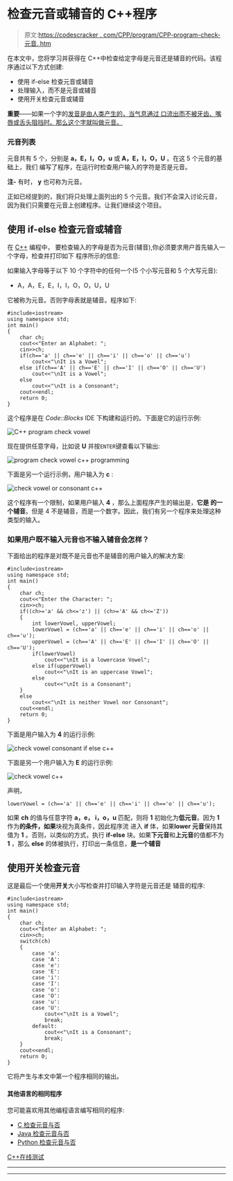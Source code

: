 # 检查元音或辅音的 C++程序

> 原文:[https://codescracker . com/CPP/program/CPP-program-check-元音. htm](https://codescracker.com/cpp/program/cpp-program-check-vowel.htm)

在本文中，您将学习并获得在 C++中检查给定字母是元音还是辅音的代码。该程序通过以下方式创建:

*   使用 if-else 检查元音或辅音
*   处理输入，而不是元音或辅音
*   使用开关检查元音或辅音

**重要**——如果一个字的<u>发音是由人类产生的，当气息通过 口<u>流出而不被牙齿、嘴唇或舌头</u>阻挡时。那么这个字就叫做元音。</u>

### 元音列表

元音共有 5 个，分别是 **a，E，I，O，u** 或 **A，E，I，O，U** 。在这 5 个元音的基础上，我们 编写了程序，在运行时检查用户输入的字符是否是元音。

**注-** 有时， **y** 也可称为元音。

正如已经提到的，我们将只处理上面列出的 5 个元音。我们不会深入讨论元音，因为我们只需要在元音上创建程序。让我们继续这个项目。

## 使用 if-else 检查元音或辅音

在 [C++](/cpp/index.htm) 编程中， 要检查输入的字母是否为元音(辅音),你必须要求用户首先输入一个字母，检查并打印如下 程序所示的信息:

如果输入字母等于以下 10 个字符中的任何一个(5 个小写元音和 5 个大写元音):

*   A，A，E，E，I，I，O，O，U，U

它被称为元音。否则字母表就是辅音。程序如下:

```
#include<iostream>
using namespace std;
int main()
{
    char ch;
    cout<<"Enter an Alphabet: ";
    cin>>ch;
    if(ch=='a' || ch=='e' || ch=='i' || ch=='o' || ch=='u')
        cout<<"\nIt is a Vowel";
    else if(ch=='A' || ch=='E' || ch=='I' || ch=='O' || ch=='U')
        cout<<"\nIt is a Vowel";
    else
        cout<<"\nIt is a Consonant";
    cout<<endl;
    return 0;
}
```

这个程序是在 *Code::Blocks* IDE 下构建和运行的。下面是它的运行示例:

![C++ program check vowel](../Images/668978ea520addf3923ed68e33e9322e.png)

现在提供任意字母，比如说 **U** 并按`ENTER`键查看以下输出:

![program check vowel c++ programming](../Images/0f2c858c89bb13dfdbfa4037d379df96.png)

下面是另一个运行示例，用户输入为 **c** :

![check vowel or consonant c++](../Images/20e9f9d71e435260400a998255bec065.png)

这个程序有一个限制，如果用户输入 **4** ，那么上面程序产生的输出是，**它是 的一个辅音**。但是 4 不是辅音，而是一个数字。因此，我们有另一个程序来处理这种 类型的输入。

### 如果用户既不输入元音也不输入辅音会怎样？

下面给出的程序是对既不是元音也不是辅音的用户输入的解决方案:

```
#include<iostream>
using namespace std;
int main()
{
    char ch;
    cout<<"Enter the Character: ";
    cin>>ch;
    if((ch>='a' && ch<='z') || (ch>='A' && ch<='Z'))
    {
        int lowerVowel, upperVowel;
        lowerVowel = (ch=='a' || ch=='e' || ch=='i' || ch=='o' || ch=='u');
        upperVowel = (ch=='A' || ch=='E' || ch=='I' || ch=='O' || ch=='U');
        if(lowerVowel)
            cout<<"\nIt is a lowercase Vowel";
        else if(upperVowel)
            cout<<"\nIt is an uppercase Vowel";
        else
            cout<<"\nIt is a Consonant";
    }
    else
        cout<<"\nIt is neither Vowel nor Consonant";
    cout<<endl;
    return 0;
}
```

下面是用户输入为 **4** 的运行示例:

![check vowel consonant if else c++](../Images/4c1d782a4a293587cc0a9e782370cebf.png)

下面是另一个用户输入为 **E** 的运行示例:

![check vowel c++](../Images/a9eb4572f35357d00cc1736b8634d3ce.png)

声明，

```
lowerVowel = (ch=='a' || ch=='e' || ch=='i' || ch=='o' || ch=='u');
```

如果 **ch** 的值与任意字符 **a，e， i，o，u** 匹配，则将 **1** 初始化为**低元音**。因为 **1** 作为**的条件，如果**块视为真条件，因此程序流 进入 **if** 体，如果**lower 元音**保持其值为 **1** 。否则，以类似的方式，执行 **if-else** 块。如果**下元音**和**上元音**的值都不为 **1** ，那么 **else** 的体被执行，打印出一条信息，**是一个辅音**

## 使用开关检查元音

这是最后一个使用**开关**大小写检查并打印输入字符是元音还是 辅音的程序:

```
#include<iostream>
using namespace std;
int main()
{
    char ch;
    cout<<"Enter an Alphabet: ";
    cin>>ch;
    switch(ch)
    {
        case 'a':
        case 'A':
        case 'e':
        case 'E':
        case 'i':
        case 'I':
        case 'o':
        case 'O':
        case 'u':
        case 'U':
            cout<<"\nIt is a Vowel";
            break;
        default:
            cout<<"\nIt is a Consonant";
            break;
    }
    cout<<endl;
    return 0;
}
```

它将产生与本文中第一个程序相同的输出。

#### 其他语言的相同程序

您可能喜欢用其他编程语言编写相同的程序:

*   [C 检查元音与否](/c/program/c-program-check-vowel.htm)
*   [Java 检查元音与否](/java/program/java-program-check-vowel.htm)
*   [Python 检查元音与否](/python/program/python-program-check-vowel.htm)

[C++在线测试](/exam/showtest.php?subid=3)

* * *

* * *